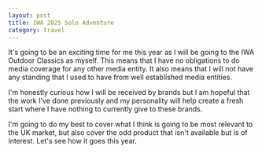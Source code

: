 ```yaml
---
layout: post
title: IWA 2025 Solo Adventure
category: travel
---
```


It's going to be an exciting time for me this year as I will be going to the IWA Outdoor Classics as myself. This means that I have no obligations to do media coverage for any other media entity. It also means that I will not have any standing that I used to have from well established media entities.

I'm honestly curious how I will be received by brands but I am hopeful that the work I've done previously and my personality will help create a fresh start where I have nothing to currently give to these brands.

I'm going to do my best to cover what I think is going to be most relevant to the UK market, but also cover the odd product that isn't available but is of interest. Let's see how it goes this year.

